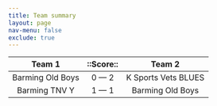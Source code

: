 ```yaml
---
title: Team summary
layout: page
nav-menu: false
exclude: true
---
```




|      Team 1      |  ::Score::  |       Team 2        |
|:----------------:|:-----------:|:-------------------:|
| Barming Old Boys | 0 &mdash; 2 | K Sports Vets BLUES |
|  Barming TNV Y   | 1 &mdash; 1 |  Barming Old Boys   |

 <br /><br /><br />